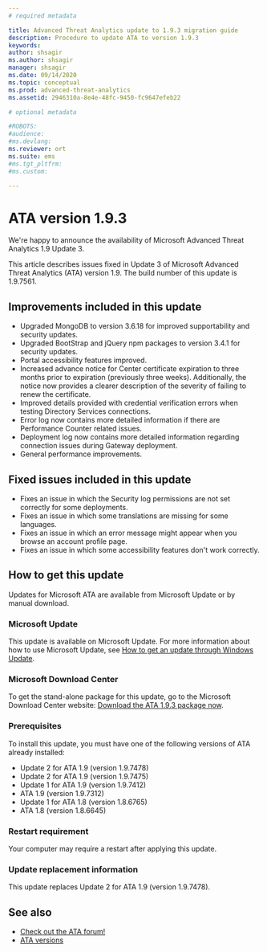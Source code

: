 ```yaml
---
# required metadata

title: Advanced Threat Analytics update to 1.9.3 migration guide
description: Procedure to update ATA to version 1.9.3
keywords:
author: shsagir
ms.author: shsagir
manager: shsagir
ms.date: 09/14/2020
ms.topic: conceptual
ms.prod: advanced-threat-analytics
ms.assetid: 2946310a-8e4e-48fc-9450-fc9647efeb22

# optional metadata

#ROBOTS:
#audience:
#ms.devlang:
ms.reviewer: ort
ms.suite: ems
#ms.tgt_pltfrm:
#ms.custom:

---
```


# ATA version 1.9.3

We're happy to announce the availability of Microsoft Advanced Threat Analytics 1.9 Update 3.

This article describes issues fixed in Update 3 of Microsoft Advanced Threat Analytics (ATA) version 1.9. The build number of this update is 1.9.7561.

## Improvements included in this update

- Upgraded MongoDB to version 3.6.18 for improved supportability and security updates.
- Upgraded BootStrap and jQuery npm packages to version 3.4.1 for security updates.
- Portal accessibility features improved.
- Increased advance notice for Center certificate expiration to three months prior to expiration (previously three weeks). Additionally, the notice now provides a clearer description of the severity of failing to renew the certificate.
- Improved details provided with credential verification errors when testing Directory Services connections.
- Error log now contains more detailed information if there are Performance Counter related issues.
- Deployment log now contains more detailed information regarding connection issues during Gateway deployment.
- General performance improvements.

## Fixed issues included in this update

- Fixes an issue in which the Security log permissions are not set correctly for some deployments.
- Fixes an issue in which some translations are missing for some languages.
- Fixes an issue in which an error message might appear when you browse an account profile page.
- Fixes an issue in which some accessibility features don't work correctly.

## How to get this update

Updates for Microsoft ATA are available from Microsoft Update or by manual download.

### Microsoft Update

This update is available on Microsoft Update. For more information about how to use Microsoft Update, see [How to get an update through Windows Update](https://support.microsoft.com/help/3067639).

### Microsoft Download Center

To get the stand-alone package for this update, go to the Microsoft Download Center website: [Download the ATA 1.9.3 package now](https://www.microsoft.com/download/details.aspx?id=56725).

### Prerequisites

To install this update, you must have one of the following versions of ATA already installed:

- Update 2 for ATA 1.9 (version 1.9.7478)
- Update 2 for ATA 1.9 (version 1.9.7475)
- Update 1 for ATA 1.9 (version 1.9.7412)
- ATA 1.9 (version 1.9.7312)
- Update 1 for ATA 1.8 (version 1.8.6765)
- ATA 1.8 (version 1.8.6645)

### Restart requirement

Your computer may require a restart after applying this update.

### Update replacement information

This update replaces Update 2 for ATA 1.9 (version 1.9.7478).

## See also

- [Check out the ATA forum!](https://social.technet.microsoft.com/Forums/security/home?forum=mata)
- [ATA versions](ata-versions.md)
